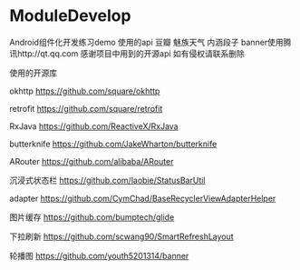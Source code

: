 # ModuleDevelop
Android组件化开发练习demo
使用的api 豆瓣 魅族天气 内涵段子 banner使用腾讯http://qt.qq.com
感谢项目中用到的开源api 如有侵权请联系删除

使用的开源库

okhttp https://github.com/square/okhttp

retrofit https://github.com/square/retrofit

RxJava https://github.com/ReactiveX/RxJava

butterknife https://github.com/JakeWharton/butterknife

ARouter https://github.com/alibaba/ARouter

沉浸式状态栏 https://github.com/laobie/StatusBarUtil

adapter https://github.com/CymChad/BaseRecyclerViewAdapterHelper

图片缓存 https://github.com/bumptech/glide

下拉刷新 https://github.com/scwang90/SmartRefreshLayout

轮播图 https://github.com/youth5201314/banner
